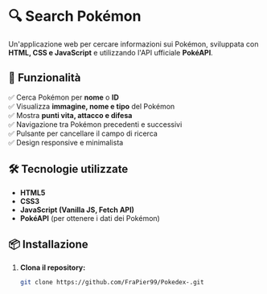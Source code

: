 # 🔍 Search Pokémon

Un'applicazione web per cercare informazioni sui Pokémon, sviluppata con **HTML, CSS e JavaScript** e utilizzando l'API ufficiale **PokéAPI**.

## 🚀 Funzionalità

✅ Cerca Pokémon per **nome** o **ID**  
✅ Visualizza **immagine, nome e tipo** del Pokémon  
✅ Mostra **punti vita, attacco e difesa**  
✅ Navigazione tra Pokémon precedenti e successivi  
✅ Pulsante per cancellare il campo di ricerca  
✅ Design responsive e minimalista  

## 🛠️ Tecnologie utilizzate

- **HTML5**  
- **CSS3**  
- **JavaScript (Vanilla JS, Fetch API)**  
- **PokéAPI** (per ottenere i dati dei Pokémon)  


## 📦 Installazione

1. **Clona il repository:**
   ```bash
   git clone https://github.com/FraPier99/Pokedex-.git
